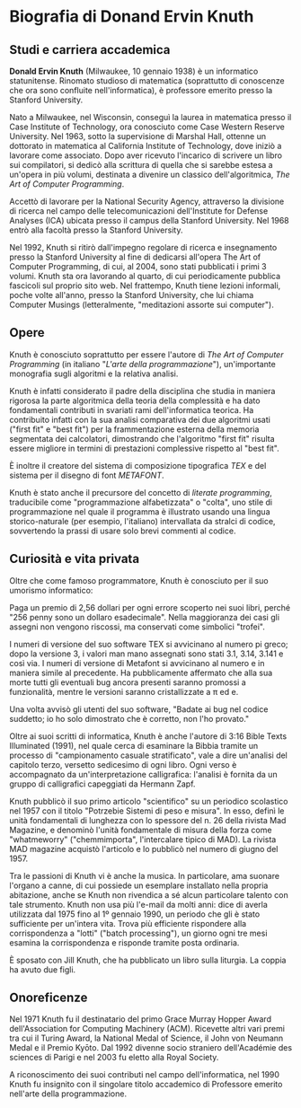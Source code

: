 # Biografia di Donand Ervin Knuth
## Studi e carriera accademica
**Donald Ervin Knuth** (Milwaukee, 10 gennaio 1938) è un informatico statunitense. Rinomato studioso di matematica (soprattutto di conoscenze che ora sono confluite nell'informatica), è professore emerito presso la Stanford University. 

Nato a Milwaukee, nel Wisconsin, conseguì la laurea in matematica presso il Case Institute of Technology, ora conosciuto come Case Western Reserve University. Nel 1963, sotto la supervisione di Marshal Hall, ottenne un dottorato in matematica al California Institute of Technology, dove iniziò a lavorare come associato. Dopo aver ricevuto l'incarico di scrivere un libro sui compilatori, si dedicò alla scrittura di quella che si sarebbe estesa a un'opera in più volumi, destinata a divenire un classico dell'algoritmica, *The Art of Computer Programming*.

Accettò di lavorare per la National Security Agency, attraverso la divisione di ricerca nel campo delle telecomunicazioni dell'Institute for Defense Analyses (ICA) ubicata presso il campus della Stanford University. Nel 1968 entrò alla facoltà presso la Stanford University. 

Nel 1992, Knuth si ritirò dall'impegno regolare di ricerca e insegnamento presso la Stanford University al fine di dedicarsi all'opera The Art of Computer Programming, di cui, al 2004, sono stati pubblicati i primi 3 volumi. Knuth sta ora lavorando al quarto, di cui periodicamente pubblica fascicoli sul proprio sito web. Nel frattempo, Knuth tiene lezioni informali, poche volte all'anno, presso la Stanford University, che lui chiama Computer Musings (letteralmente, "meditazioni assorte sui computer").
## Opere
Knuth è conosciuto soprattutto per essere l'autore di *The Art of Computer Programming* (in italiano "*L'arte della programmazione*"), un'importante monografia sugli algoritmi e la relativa analisi.

Knuth è infatti considerato il padre della disciplina che studia in maniera rigorosa la parte algoritmica della teoria della complessità e ha dato fondamentali contributi in svariati rami dell'informatica teorica. Ha contribuito infatti con la sua analisi comparativa dei due algoritmi usati ("first fit" e "best fit") per la frammentazione esterna della memoria segmentata dei calcolatori, dimostrando che l'algoritmo "first fit" risulta essere migliore in termini di prestazioni complessive rispetto al "best fit".

È inoltre il creatore del sistema di composizione tipografica *TEX* e del sistema per il disegno di font *METAFONT*.

Knuth è stato anche il precursore del concetto di *literate programming*, traducibile come "programmazione alfabetizzata" o "colta", uno stile di programmazione nel quale il programma è illustrato usando una lingua storico-naturale (per esempio, l'italiano) intervallata da stralci di codice, sovvertendo la prassi di usare solo brevi commenti al codice.

## Curiosità e vita privata
Oltre che come famoso programmatore, Knuth è conosciuto per il suo umorismo informatico:

Paga un premio di 2,56 dollari per ogni errore scoperto nei suoi libri, perché "256 penny sono un dollaro esadecimale". Nella maggioranza dei casi gli assegni non vengono riscossi, ma conservati come simbolici "trofei".

I numeri di versione del suo software TEX si avvicinano al numero pi greco; dopo la versione 3, i valori man mano assegnati sono stati 3.1, 3.14, 3.141 e così via. I numeri di versione di Metafont si avvicinano al numero e in maniera simile al precedente. Ha pubblicamente affermato che alla sua morte tutti gli eventuali bug ancora presenti saranno promossi a funzionalità, mentre le versioni saranno cristallizzate a π ed e.

Una volta avvisò gli utenti del suo software, "Badate ai bug nel codice suddetto; io ho solo dimostrato che è corretto, non l'ho provato."

Oltre ai suoi scritti di informatica, Knuth è anche l'autore di 3:16 Bible Texts Illuminated (1991), nel quale cerca di esaminare la Bibbia tramite un processo di "campionamento casuale stratificato", vale a dire un'analisi del capitolo terzo, versetto sedicesimo di ogni libro. Ogni verso è accompagnato da un'interpretazione calligrafica: l'analisi è fornita da un gruppo di calligrafici capeggiati da Hermann Zapf.

Knuth pubblicò il suo primo articolo "scientifico" su un periodico scolastico nel 1957 con il titolo "Potrzebie Sistemi di peso e misura". In esso, definì le unità fondamentali di lunghezza con lo spessore del n. 26 della rivista Mad Magazine, e denominò l'unità fondamentale di misura della forza come "whatmeworry" ("chemmimporta", l'intercalare tipico di MAD). La rivista MAD magazine acquistò l'articolo e lo pubblicò nel numero di giugno del 1957.

Tra le passioni di Knuth vi è anche la musica. In particolare, ama suonare l'organo a canne, di cui possiede un esemplare installato nella propria abitazione, anche se Knuth non rivendica a sé alcun particolare talento con tale strumento. Knuth non usa più l'e-mail da molti anni: dice di averla utilizzata dal 1975 fino al 1º gennaio 1990, un periodo che gli è stato sufficiente per un'intera vita. Trova più efficiente rispondere alla corrispondenza a "lotti" ("batch processing"), un giorno ogni tre mesi esamina la corrispondenza e risponde tramite posta ordinaria.

È sposato con Jill Knuth, che ha pubblicato un libro sulla liturgia. La coppia ha avuto due figli.

## Onoreficenze
Nel 1971 Knuth fu il destinatario del primo Grace Murray Hopper Award dell'Association for Computing Machinery (ACM). Ricevette altri vari premi tra cui il Turing Award, la National Medal of Science, il John von Neumann Medal e il Premio Kyōto. Dal 1992 divenne socio straniero dell'Académie des sciences di Parigi e nel 2003 fu eletto alla Royal Society.

A riconoscimento dei suoi contributi nel campo dell'informatica, nel 1990 Knuth fu insignito con il singolare titolo accademico di Professore emerito nell'arte della programmazione.